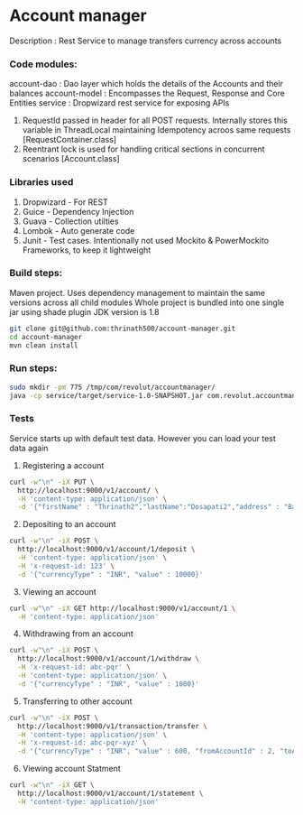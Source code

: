 # Account manager

Description : Rest Service to manage transfers currency across accounts

### Code modules:

account-dao : Dao layer which holds the details of the Accounts and their balances
account-model : Encompasses the Request, Response and Core Entities
service : Dropwizard rest service for exposing APIs

1. RequestId passed in header for all POST requests. Internally stores this variable in 
ThreadLocal maintaining Idempotency acroos same requests [RequestContainer.class]
2. Reentrant lock is used for handling critical sections in concurrent scenarios [Account.class]

### Libraries used
1. Dropwizard - For REST 
2. Guice - Dependency Injection
3. Guava - Collection utilties
4. Lombok - Auto generate code
5. Junit - Test cases. Intentionally not used Mockito & PowerMockito Frameworks, to keep it lightweight

### Build steps:
Maven project. Uses dependency management to maintain the same versions across all child modules
Whole project is bundled into one single jar using shade plugin
JDK version is 1.8

```sh
git clone git@github.com:thrinath500/account-manager.git
cd account-manager
mvn clean install
```

### Run steps:

```sh
sudo mkdir -pm 775 /tmp/com/revolut/accountmanager/
java -cp service/target/service-1.0-SNAPSHOT.jar com.revolut.accountmanager.AccountManagerService server service/service.yml
```

### Tests

Service starts up with default test data. However you can load your test data again

1. Registering a account

```sh
curl -w"\n" -iX PUT \
  http://localhost:9000/v1/account/ \
  -H 'content-type: application/json' \
  -d '{"firstName" : "Thrinath2","lastName":"Dosapati2","address" : "Banglore"}'
```

2. Depositing to an account
```sh
curl -w"\n" -iX POST \
  http://localhost:9000/v1/account/1/deposit \
  -H 'content-type: application/json' \
  -H 'x-request-id: 123' \
  -d '{"currencyType" : "INR", "value" : 10000}'
```

3. Viewing an account
```sh
curl -w"\n" -iX GET http://localhost:9000/v1/account/1 \
  -H 'content-type: application/json' 
```

4. Withdrawing from an account
```sh
curl -w"\n" -iX POST \
  http://localhost:9000/v1/account/1/withdraw \
  -H 'x-request-id: abc-pqr' \
  -H 'content-type: application/json' \
  -d '{"currencyType" : "INR", "value" : 1000}'
```

5. Transferring to other account
```sh
curl -w"\n" -iX POST \
  http://localhost:9000/v1/transaction/transfer \
  -H 'content-type: application/json' \
  -H 'x-request-id: abc-pqr-xyz' \
  -d '{"currencyType" : "INR", "value" : 600, "fromAccountId" : 2, "toAccountId" : 1}'
```

6. Viewing account Statment
```sh
curl -w"\n" -iX GET \
  http://localhost:9000/v1/account/1/statement \
  -H 'content-type: application/json'  
```


